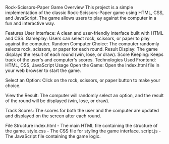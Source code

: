 Rock-Scissors-Paper Game
Overview
This project is a simple implementation of the classic Rock-Scissors-Paper game using HTML, CSS, and JavaScript. The game allows users to play against the computer in a fun and interactive way.

Features
User Interface: A clean and user-friendly interface built with HTML and CSS.
Gameplay: Users can select rock, scissors, or paper to play against the computer.
Random Computer Choice: The computer randomly selects rock, scissors, or paper for each round.
Result Display: The game displays the result of each round (win, lose, or draw).
Score Keeping: Keeps track of the user's and computer's scores.
Technologies Used
Frontend: HTML, CSS, JavaScript
Usage
Open the Game:
Open the index.html file in your web browser to start the game.

Select an Option:
Click on the rock, scissors, or paper button to make your choice.

View the Result:
The computer will randomly select an option, and the result of the round will be displayed (win, lose, or draw).

Track Scores:
The scores for both the user and the computer are updated and displayed on the screen after each round.

File Structure
index.html - The main HTML file containing the structure of the game.
style.css - The CSS file for styling the game interface.
script.js - The JavaScript file containing the game logic.

